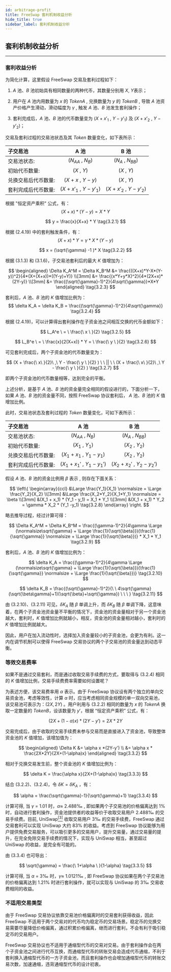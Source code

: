 ```yaml
---
id: arbitrage-profit
title: FreeSwap 套利机制收益分析 
hide_title: true
sidebar_label: 套利机制收益分析
---
```


## <span className="title"> 套利机制收益分析 </span>
_______________________

### <span className="title"> 套利收益分析 </span>

为简化计算，这里假设 FreeSwap 交易及套利过程如下：

  1. $A$ 池、$B$ 池初始具有相同数量的两种代币，其数量分别用 $X$, $Y$表示；

  2. 用户在 $A$ 池内用数量为 $x$ 的 $Token A$ , 兑换数量为 $y$ 的 $TokenB$ , 导致 $A$ 池资产价格产生滑动，滑动幅度为 $\gamma$ , 触发 $A$ 池、$B$ 池发生套利操作；

  3. 套利完成后，$A$ 池、$B$ 池的代币数量变为 $(X+x'_1\ ,\ Y-y'_1)$ 及 $(X+x'_2\ ,\ Y-y'_2)$；

交易及套利过程的交易池状态及其 $Token$ 数量变化，如下表所示：

| 子交易池            | A 池                          | B 池                          |
|:-------------------|:----------------------------:|:-----------------------------:|
|交易池状态:           | $(N_{AA}\ ,\ N_B)$            | $(N_A\ ,\ N_{BB})$            |
|初始代币数量:         | $(X\ ,\ Y)$                   | $(X\ ,\ Y)$                   |
|兑换交易后代币数量:   | $(X\ +\ x\ ,\ Y\ -\ y)$       | $(X\ ,\ Y)$                   |
|套利完成后代币数量:   | $(X\ +\ x'_1\ ,\ Y\ -\ y'_1)$ | $(X\ +\ x'_2\ ,\ Y\ -\ y'_2)$ |

根据 "恒定资产乘积" 公式，有：
$$
  (X+x)*(Y-y) = X*Y 
$$

$$
  y = \frac{x}{X+x} * Y \tag{3.2.1} 
$$

根据 $(2.4.19)$ 中的套利触发条件，有：
$$
  (X+x)*Y = \gamma * X* (Y-y) 
$$

$$
 x = (\sqrt{\gamma} -1 )* X \tag{3.2.2} 
$$

根据 $(3.1.3)$ 和 $(3.1.6)$，子交易池套利后的最大 $K$ 值增加为：

$$
\begin{aligned}
\Delta K_A^M = \Delta K_B^M &= \frac{((X+x)*Y-X*(Y-y))^2}{4*(X+(X+x))*((Y-y)+Y)} \\[3mm]
&= \frac{(x*Y+y*X)^2}{4*(2X+x)*(2Y-y)} \\[3mm]
&= \frac{(\sqrt{\gamma}-1)^2}{4\sqrt{\gamma}}*X*Y 
\end{aligned} \tag{3.2.3} 
$$

套利后，$A$ 池、$B$ 池的 $K$ 值增加比例为：
$$
\delta K_A = \delta K_B = \frac{(\sqrt{\gamma}-1)^2}{4\sqrt{\gamma}} \tag{3.2.4} 
$$

根据 $(2.4.19)$，可以计算得出套利操作在子资金池之间相互交换的代币金额如下：

$$
 L_A^e \ = \ \frac{\ x \ }{2} \tag{3.2.5}
$$

$$
L_B^e \ = \ \frac{x}{2(X+x)} * Y = \ \frac{\ y \ }{2} \tag{3.2.6} 
$$

可见套利完成后，两个子资金池的代币数量变为：

$$
 (X + \frac{\ x\ }{2}\ ,\ Y - \frac{\ y \ }{2} ) \  \ || \ \ (X + \frac{\ x\ }{2}\ ,\ Y - \frac{\ y \ }{2} ) \tag{3.2.7} 
$$

即两个子资金池的代币数量相等，达到完全的平衡。

上述分析，是基于 $A$ 池、$B$ 池的资金量完全相同的假设进行的，下面分析一下，如果 $A$ 池、$B$ 池的资金量不同，按照 FreeSwap 协议套利后， $A$ 池、$B$ 池的 $K$ 值增加比例。

此时，交易池状态及套利过程的 $Token$ 数量变化，可如下表所示：

| 子交易池          | A 池                              | B 池                                |
|:-----------------|:--------------------------------:|:-----------------------------------:|
|交易池状态:        | $(N_{AA}\ ,\ N_B)$                | $(N_A\ ,\ N_{BB})$                  |
|初始代币数量:      | $(X_1\ ,\ Y_1)$                   | $(X_2\ ,\ Y_2)$                     |
|兑换交易后代币数量: | $(X_1\ +\ x_1\ ,\ Y_1\ -\ y_1)$   | $(X_2\ ,\ Y_2)$                     |
|套利完成后代币数量: | $(X_1\ +\ x_1'\ ,\ Y_1\ -\ y_1')$ | $(X_2\ + \ x_2'\ ,\ Y_2\ - \ y_2')$ |

假设 $A$ 池、$B$ 池的资金比例用 $\beta$ 表示 , 则存在下面关系：

$$
  \left\{ \begin{array}{ccl}
  &\Large \frac{Y_1}{X_1} \normalsize = \Large \frac{Y_2}{X_2}    \\[3mm]
  &\Large \frac{X_2*Y_2}{X_1*Y_1} \normalsize = \beta             \\[3mm]
  &(X_1 + x_1) * (Y_1 - y_1) = X_1 * Y_1                          \\[3mm]
  &(X_1 + x_1) * Y_2 = \gamma * X_2 * (Y_1 -y_1)      \tag{3.2.8} \end{array} \right. 
$$

略去推导过程，经过计算可得：

$$
\Delta K_A^M = \Delta K_B^M = \frac{(\gamma-1)^2}{4\gamma \Large (\normalsize\sqrt{\gamma} + \Large \frac{1}{\sqrt{\beta}})(\frac{1}{\sqrt{\gamma}} \normalsize + \Large \frac{1}{\sqrt{\beta}})} * X_1 * Y_1 
\tag{3.2.9} 
$$

套利后，$A$ 池、$B$ 池的 $K$ 值增加比例为：

$$
\delta K_A = \frac{(\gamma-1)^2}{4\gamma \Large (\normalsize\sqrt{\gamma} + \Large \frac{1}{\sqrt{\beta}})(\frac{1}{\sqrt{\gamma}} \normalsize + \Large \frac{1}{\sqrt{\beta}})} \tag{3.2.10} 
$$

$$
\delta K_B = \frac{(\sqrt{\gamma}-1)^2}{\ \ 4\sqrt{\gamma}(\sqrt{\beta\gamma}+1)(\sqrt{\beta}+\sqrt{\gamma}) \ \ \ } \tag{3.2.11} 
$$

由 $(3.2.10)$、$(3.2.11)$ 可见，$\delta K_A$ 随 $\beta$ 单调上升，而 $\delta K_B$ 随 $\beta$ 单调下降，这意味着，在两个子资金池资金量不平衡的情况下，资金池的资金量相对于另一个资金池越大，套利时，$K$ 值增加比例就越小，相反，资金池的资金量相对越小，套利时的 $K$ 值增加比例就越大。

因此，用户在加入流动性时，选择加入资金量较小的子资金池，会更为有利。这一内在调节机制可以使得 FreeSwap 交易协议的两个子交易池的资金量达到动态平衡。

### <span className="title"> 等效交易费率 </span>

如果不是通过交易套利，而是通过收取交易手续费的方式，要取得与 $(3.2.4)$ 相同的 $K$ 值增加比例，交易手续费费率需要如何设置呢？

为表述方便，该交易费率用 $\alpha$ 表示。由于 FreeSwap 协议设有两个独立的单向交易资金池，考虑等效性，计算 $\alpha$ 时，应当考虑相同资金规模的单一双向交易池，该交易池可表示为：$(2X,2Y)$ 。用户利用与 $(3.2.2)$ 相同的数量为 $x$ 的 $Token A$ 换取一定数量的 $Token B$，设该数量为 $y'$，根据 “恒定资产乘积” 公式，有：

$$
(2X+(1-\alpha)x) * (2Y-y') = 2X*2Y \tag{3.3.1} 
$$

交易完成后，由于收取的交易手续费未参与交易而是直接进入了资金池，导致整体资金池的 $K$ 值增加，该增加值为：

$$
\begin{aligned}
\Delta K &= \alpha x *(2Y-y') \\
&= \alpha x * \frac{2X*2Y}{2X+(1-\alpha)x}
\end{aligned} \tag{3.3.2} 
$$

相对于兑换交易发生前，整个资金池的 $K$ 值增加比例为：

$$
\delta K = \frac{\alpha x}{2X+(1-\alpha)x} \tag{3.3.3}
$$

结合 $(3.2.2)$、$(3.2.4)$，令 $\delta K = \delta K_A$ ，有：

$$
\alpha = \frac{\sqrt{\gamma}-1}{\sqrt{\gamma}+1} \tag{3.3.4}
$$

计算可得, 当 $\gamma$ = 1.01 时，$\alpha ≈$ 2.488‰ , 即如果两个子交易池的价格偏离达到 1% 时，自动进行套利操作，资金池提供者的收益等价于收取交易用户 2.488‰ 的交易手续费。目前, UniSwap[<sup>[3]</sup>](Reference.md) 收取交易用户 3‰ 的交易手续费，FreeSwap 通过交易套利可以实现 UniSwap 大约 83% 的收益。考虑到 FreeSwap 协议能够为用户提供免费交易服务，可以吸引更多的交易用户，提升交易量，通过交易量的提升，在完全免除交易手续费的情况下，实现与 UniSwap 相当，甚至超过 UniSwap 的收益，是完全有可能的。

由 $(3.3.4)$ 也可导出：

$$
\sqrt{\gamma} = \frac{\ 1+\alpha \ }{1-\alpha} \tag{3.3.5}
$$

计算可得, 当 $\alpha$ = 3‰ 时，$\gamma ≈$ 1.0121‰ , 即 FreeSwap 协议如果在两个子交易池的价格偏离达到 1.21% 时进行套利操作，就可以实现与 UniSwap 的 3‰ 交易收费相同的收益。

### <span className="title"> 不适用交易类型 </span>

由于 FreeSwap 交易协议依靠交易池价格偏离时的交易套利获得收益，因此 FreeSwap 不适用于两个交易对的代币均为稳定币的交易场景。稳定币的兑换交易需要尽量降低价格偏离，通过积累价格偏离，继而进行套利，不会有利于吸引稳定币的交易用户。

FreeSwap 交易协议也不适用于通缩型代币的交易对交易。由于套利操作会在两个子资金池之间进行代币互换，而通缩型代币的转账交易会造成代币通缩，不利于套利换入通缩型代币的一方子资金池，而且套利操作也会增加通缩型代币的转账交易次数，加速通缩，违背通缩型代币的设计初衷。